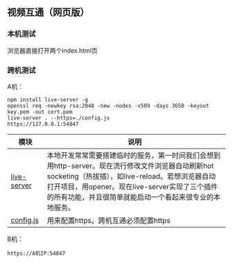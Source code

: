 视频互通（网页版）
---

### 本机测试

浏览器直接打开两个index.html页

### 跨机测试

A机：

```
npm install live-server -g
openssl req -newkey rsa:2048 -new -nodes -x509 -days 3650 -keyout key.pem -out cert.pem
live-server . --https=./config.js
https://127.0.0.1:54847
```

模块|说明
---|---
[live-server](https://www.npmjs.com/package/live-server)|本地开发常常需要搭建临时的服务，第一时间我们会想到用http-server。现在流行修改文件浏览器自动刷新hot socketing（热拔插），如live-reload。若想浏览器自动打开项目，用opener。现在live-server实现了三个插件的所有功能，并且很简单就能启动一个看起来很专业的本地服务。
[config.js](config.js)|用来配置https。跨机互通必须配置https

B机：

```
https://A机IP:54847
```
